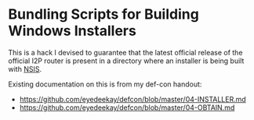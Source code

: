 Bundling Scripts for Building Windows Installers
================================================

This is a hack I devised to guarantee that the latest official release of the
official I2P router is present in a directory where an installer is being
built with [NSIS](https://nsis.sourceforge.io/Main_Page).

Existing documentation on this is from my def-con handout:

  * https://github.com/eyedeekay/defcon/blob/master/04-INSTALLER.md
  * https://github.com/eyedeekay/defcon/blob/master/04-OBTAIN.md